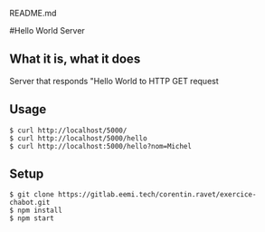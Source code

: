 README.md

#Hello World Server

## What it is, what it does

Server that responds "Hello World to HTTP GET request

## Usage 

```
$ curl http://localhost/5000/
$ curl http://localhost/5000/hello
$ curl http://localhost:5000/hello?nom=Michel
```

## Setup

```
$ git clone https://gitlab.eemi.tech/corentin.ravet/exercice-chabot.git
$ npm install
$ npm start
